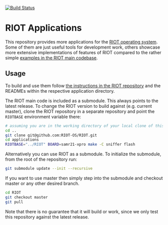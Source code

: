 [![Build Status](https://travis-ci.org/RIOT-OS/applications.svg?branch=master)](https://travis-ci.org/RIOT-OS/applications)

# RIOT Applications

This repository provides more applications for the [RIOT operating system][riot-repo].
Some of them are just useful tools for development work, others showcase
more extensive implementations of features of RIOT compared to the rather simple
[examples in the RIOT main codebase][riot-repo/examples].

## Usage

To build and use them follow [the instructions in the RIOT repository][getting-started]
and the READMEs within the respective application directory.

The RIOT main code is included as a submodule. This always points to the latest
release. To change the RIOT version to build against (e.g. current master),
clone the RIOT repository in a separate repository and point the `RIOTBASE`
environment variable there:

```sh
# assuming you are in the working directory of your local clone of this repo
cd ..
git clone git@github.com:RIOT-OS/RIOT.git
cd applications
RIOTBASE="../RIOT" BOARD=samr21-xpro make -C sniffer flash
```

Alternatively you can use RIOT as a submodule. To initialize the submodule, from the
root of the repository run:

```sh
git submodule update --init --recursive
```

If you want to use master then simply step into the submodule and checkout master or
any other desired branch.

```sh
cd RIOT
git checkout master
git pull
```

Note that there is no guarantee that it will build or work, since we only test
this repository against the latest release.

[riot-repo]: https://github.com/RIOT-OS/RIOT
[riot-repo/examples]: https://github.com/RIOT-OS/RIOT/tree/master/examples
[getting-started]: https://github.com/RIOT-OS/RIOT/blob/master/README.md#getting-started
